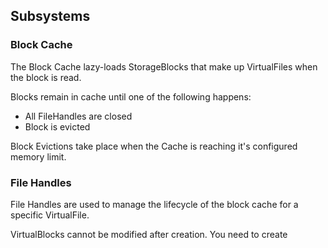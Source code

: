 

## Subsystems

### Block Cache
The Block Cache lazy-loads StorageBlocks that make up VirtualFiles when the block is read.

Blocks remain in cache until one of the following happens:
- All FileHandles are closed
- Block is evicted

Block Evictions take place when the Cache is reaching it's configured memory limit. 


### File Handles
File Handles are used to manage the lifecycle of the block cache for a specific VirtualFile.


VirtualBlocks cannot be modified after creation. You need to create 